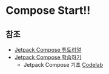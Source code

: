# Compose Start!!

## 참조
- [Jetpack Compose 튜토리얼](https://developer.android.com/jetpack/compose/tutorial?hl=ko)
- [Jetpack Compose 학습하기](https://developer.android.com/courses/pathways/compose?hl=ko)
    - Jetpack Compose 기초 [Codelab](https://developer.android.com/codelabs/jetpack-compose-basics?hl=ko&continue=https%3A%2F%2Fdeveloper.android.com%2Fcourses%2Fpathways%2Fcompose%3Fhl%3Dko%23codelab-https%3A%2F%2Fdeveloper.android.com%2Fcodelabs%2Fjetpack-compose-basics#0)
    
